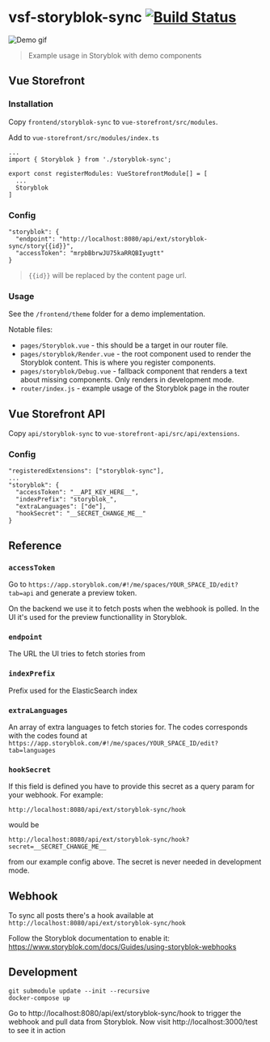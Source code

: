 # vsf-storyblok-sync [![Build Status](https://travis-ci.org/kodbruket/vsf-storyblok-sync.svg?branch=master)](https://travis-ci.org/kodbruket/vsf-storyblok-sync)

![Demo gif](demo.gif)

> Example usage in Storyblok with demo components

## Vue Storefront

### Installation

Copy `frontend/storyblok-sync` to `vue-storefront/src/modules`.

Add to `vue-storefront/src/modules/index.ts`

```
...
import { Storyblok } from './storyblok-sync';

export const registerModules: VueStorefrontModule[] = [
  ...
  Storyblok
]
```

### Config

```
"storyblok": {
  "endpoint": "http://localhost:8080/api/ext/storyblok-sync/story{{id}}",
  "accessToken": "mrpbBbrwJU75kaRRQBIyugtt"
}
```
> `{{id}}` will be replaced by the content page url.

### Usage

See the `/frontend/theme` folder for a demo implementation.

Notable files:

* `pages/Storyblok.vue` - this should be a target in our router file.
* `pages/storyblok/Render.vue` - the root component used to render the Storyblok content. This is where you register components.
* `pages/storyblok/Debug.vue` - fallback component that renders a text about missing components. Only renders in development mode.
* `router/index.js` - example usage of the Storyblok page in the router

## Vue Storefront API

Copy `api/storyblok-sync` to `vue-storefront-api/src/api/extensions`.

### Config

```
"registeredExtensions": ["storyblok-sync"],
...
"storyblok": {
  "accessToken": "__API_KEY_HERE__",
  "indexPrefix": "storyblok_",
  "extraLanguages": ["de"],
  "hookSecret": "__SECRET_CHANGE_ME__"
}
```

## Reference

### `accessToken`

Go to `https://app.storyblok.com/#!/me/spaces/YOUR_SPACE_ID/edit?tab=api` and generate a preview token.

On the backend we use it to fetch posts when the webhook is polled. In the UI it's used for the preview functionallity in Storyblok.

### `endpoint`

The URL the UI tries to fetch stories from

### `indexPrefix`

Prefix used for the ElasticSearch index

### `extraLanguages`

An array of extra languages to fetch stories for. The codes corresponds with the codes found at `https://app.storyblok.com/#!/me/spaces/YOUR_SPACE_ID/edit?tab=languages`

### `hookSecret`

If this field is defined you have to provide this secret as a query param for your webhook. For example:

`http://localhost:8080/api/ext/storyblok-sync/hook`

would be

`http://localhost:8080/api/ext/storyblok-sync/hook?secret=__SECRET_CHANGE_ME__`

from our example config above. The secret is never needed in development mode.

## Webhook

To sync all posts there's a hook available at `http://localhost:8080/api/ext/storyblok-sync/hook`

Follow the Storyblok documentation to enable it: https://www.storyblok.com/docs/Guides/using-storyblok-webhooks

## Development

```
git submodule update --init --recursive
docker-compose up
```

Go to http://localhost:8080/api/ext/storyblok-sync/hook to trigger the webhook and pull data from Storyblok. Now visit http://localhost:3000/test to see it in action
